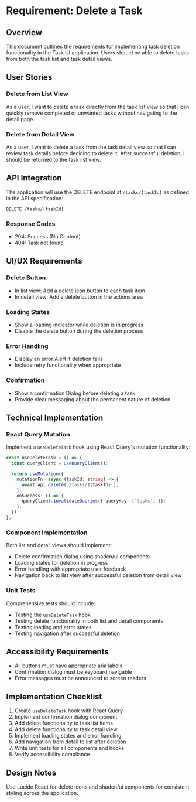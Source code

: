 # Requirement: Delete a Task

## Overview

This document outlines the requirements for implementing task deletion functionality in the Task UI application. Users should be able to delete tasks from both the task list and task detail views.

## User Stories

### Delete from List View

As a user, I want to delete a task directly from the task list view so that I can quickly remove completed or unwanted tasks without navigating to the detail page.

### Delete from Detail View

As a user, I want to delete a task from the task detail view so that I can review task details before deciding to delete it. After successful deletion, I should be returned to the task list view.

## API Integration

The application will use the DELETE endpoint at `/tasks/{taskId}` as defined in the API specification:

```
DELETE /tasks/{taskId}
```

### Response Codes

- 204: Success (No Content)
- 404: Task not found

## UI/UX Requirements

### Delete Button

- In list view: Add a delete icon button to each task item
- In detail view: Add a delete button in the actions area

### Loading States

- Show a loading indicator while deletion is in progress
- Disable the delete button during the deletion process

### Error Handling

- Display an error Alert if deletion fails
- Include retry functionality when appropriate

### Confirmation

- Show a confirmation Dialog before deleting a task
- Provide clear messaging about the permanent nature of deletion

## Technical Implementation

### React Query Mutation

Implement a `useDeleteTask` hook using React Query's mutation functionality:

```typescript
const useDeleteTask = () => {
  const queryClient = useQueryClient();

  return useMutation({
    mutationFn: async (taskId: string) => {
      await api.delete(`/tasks/${taskId}`);
    },
    onSuccess: () => {
      queryClient.invalidateQueries({ queryKey: ['tasks'] });
    },
  });
};
```

### Component Implementation

Both list and detail views should implement:

- Delete confirmation dialog using shadcn/ui components
- Loading states for deletion in progress
- Error handling with appropriate user feedback
- Navigation back to list view after successful deletion from detail view

### Unit Tests

Comprehensive tests should include:

- Testing the `useDeleteTask` hook
- Testing delete functionality in both list and detail components
- Testing loading and error states
- Testing navigation after successful deletion

## Accessibility Requirements

- All buttons must have appropriate aria labels
- Confirmation dialog must be keyboard navigable
- Error messages must be announced to screen readers

## Implementation Checklist

1. Create `useDeleteTask` hook with React Query
2. Implement confirmation dialog component
3. Add delete functionality to task list items
4. Add delete functionality to task detail view
5. Implement loading states and error handling
6. Add navigation from detail to list after deletion
7. Write unit tests for all components and hooks
8. Verify accessibility compliance

## Design Notes

Use Lucide React for delete icons and shadcn/ui components for consistent styling across the application.
